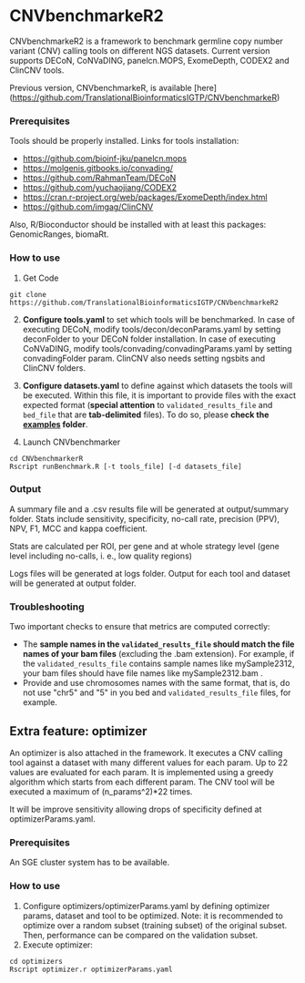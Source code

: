 # CNVbenchmarkeR2 #

CNVbenchmarkeR2 is a framework to benchmark germline copy number variant (CNV) calling tools on different NGS datasets. Current version supports DECoN, CoNVaDING, panelcn.MOPS, ExomeDepth, CODEX2 and ClinCNV tools.

Previous version, CNVbenchmarkeR, is available [here] (https://github.com/TranslationalBioinformaticsIGTP/CNVbenchmarkeR)


### Prerequisites ###

Tools should be properly installed. Links for tools installation:

- https://github.com/bioinf-jku/panelcn.mops
- https://molgenis.gitbooks.io/convading/
- https://github.com/RahmanTeam/DECoN
- https://github.com/yuchaojiang/CODEX2
- https://cran.r-project.org/web/packages/ExomeDepth/index.html
- https://github.com/imgag/ClinCNV

Also, R/Bioconductor should be installed with at least this packages: GenomicRanges, biomaRt.

### How to use
1. Get Code
```
git clone https://github.com/TranslationalBioinformaticsIGTP/CNVbenchmarkeR2 
```

2. **Configure tools.yaml** to set which tools will be benchmarked. In case of executing DECoN, modify tools/decon/deconParams.yaml by setting deconFolder to your DECoN folder installation. In case of executing CoNVaDING, modify tools/convading/convadingParams.yaml by setting convadingFolder param. ClinCNV also needs setting ngsbits and ClinCNV folders.

3. **Configure datasets.yaml** to define against which datasets the tools will be executed. Within this file, it is important to provide files with the exact expected format (**special attention** to `validated_results_file` and `bed_file` that are **tab-delimited** files). To do so, please **check the [examples](https://github.com/TranslationalBioinformaticsIGTP/CNVbenchmarkeR2/tree/master/examples) folder**.


4. Launch CNVbenchmarker
```
cd CNVbenchmarkerR
Rscript runBenchmark.R [-t tools_file] [-d datasets_file]
```


### Output ###

A summary file and a .csv results file will be generated at output/summary folder. Stats include sensitivity, specificity, no-call rate, precision (PPV), NPV, F1, MCC and kappa coefficient.

Stats are calculated per ROI, per gene and at whole strategy level (gene level including no-calls, i. e., low quality regions)

Logs files will be generated at logs folder. Output for each tool and dataset will be generated at output folder.


### Troubleshooting  ###

Two important checks to ensure that metrics are computed correctly:

- The **sample names in the `validated_results_file` should match the file names of your bam files** (excluding the .bam extension). For example, if the `validated_results_file` contains sample names like mySample2312, your bam files should have file names like mySample2312.bam .
- Provide and use chromosomes names with the same format, that is, do not use "chr5" and "5" in you bed and `validated_results_file` files, for example.


## Extra feature: optimizer ##

An optimizer is also attached in the framework. It executes a CNV calling tool against a dataset with many different values for each param.
Up to 22 values are evaluated for each param. It is implemented using a greedy algorithm which starts from each different param. The CNV tool will be executed a maximum of (n_params^2)\*22 times. 

It will be improve sensitivity allowing drops of specificity defined at optimizerParams.yaml.


### Prerequisites ###

An SGE cluster system has to be available.

### How to use

1. Configure optimizers/optimizerParams.yaml by defining optimizer params, dataset and tool to be optimized. Note: it is recommended to optimize over a random subset (training subset) of the original subset. Then, performance can be compared on the validation subset.
2. Execute optimizer:
```
cd optimizers
Rscript optimizer.r optimizerParams.yaml
```

